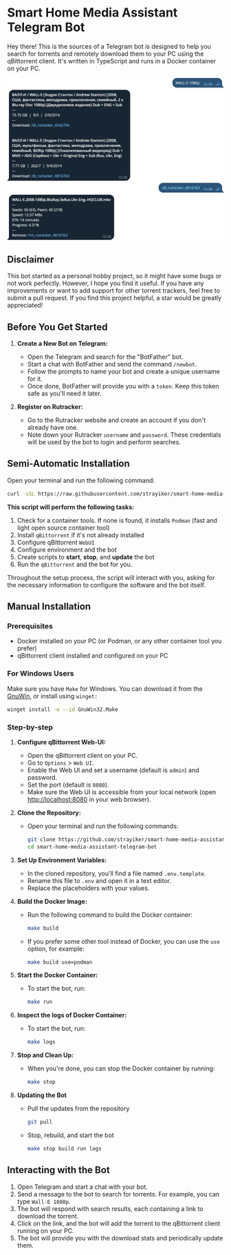 # Smart Home Media Assistant Telegram Bot

Hey there! This is the sources of a Telegram bot is designed to help you search for torrents and remotely download them to your PC using the qBittorrent client. It's written in TypeScript and runs in a Docker container on your PC.

<p align="center">
<img alt="example" src="./static/image.webp" width="768" />
</p>

## Disclaimer

This bot started as a personal hobby project, so it might have some bugs or not work perfectly. However, I hope you find it useful. If you have any improvements or want to add support for other torrent trackers, feel free to submit a pull request. If you find this project helpful, a star would be greatly appreciated!

## Before You Get Started

1. **Create a New Bot on Telegram:**

   - Open the Telegram and search for the "BotFather" bot.
   - Start a chat with BotFather and send the command `/newbot`.
   - Follow the prompts to name your bot and create a unique username for it.
   - Once done, BotFather will provide you with a `token`. Keep this token safe as you'll need it later.

2. **Register on Rutracker:**

   - Go to the Rutracker website and create an account if you don't already have one.
   - Note down your Rutracker `username` and `password`. These credentials will be used by the bot to login and perform searches.

## Semi-Automatic Installation

Open your terminal and run the following command:

```bash
curl -sSL https://raw.githubusercontent.com/strayiker/smart-home-media-assistant-telegram-bot/refs/heads/main/scripts/setup.sh | bash
```

**This script will perform the following tasks:**

1.  Check for a container tools. If none is found, it installs `Podman` (fast and light open source container tool)
2.  Install `qBittorrent` if it's not already installed
3.  Configure qBittorrent `WebUI`
4.  Configure environment and the bot
5.  Create scripts to **start**, **stop**, and **update** the bot
6.  Run the `qBittorrent` and the bot for you.

Throughout the setup process, the script will interact with you, asking for the necessary information to configure the software and the bot itself.

## Manual Installation

### Prerequisites

- Docker installed on your PC (or Podman, or any other container tool you prefer)
- qBittorrent client installed and configured on your PC

### For Windows Users

Make sure you have `Make` for Windows. You can download it from the [GnuWin](https://gnuwin32.sourceforge.net/packages/make.htm), or install using `winget:`

```bash
winget install -e --id GnuWin32.Make
```

### Step-by-step

1. **Configure qBittorrent Web-UI:**

   - Open the qBittorrent client on your PC.
   - Go to `Options` > `Web UI`.
   - Enable the Web UI and set a username (default is `admin`) and password.
   - Set the port (default is `8080`).
   - Make sure the Web UI is accessible from your local network (open [http://localhost:8080](http://localhost:8080) in your web browser).

2. **Clone the Repository:**

   - Open your terminal and run the following commands:
     ```bash
     git clone https://github.com/strayiker/smart-home-media-assistant-telegram-bot.git
     cd smart-home-media-assistant-telegram-bot
     ```

3. **Set Up Environment Variables:**

   - In the cloned repository, you'll find a file named `.env.template`.
   - Rename this file to `.env` and open it in a text editor.
   - Replace the placeholders with your values.

4. **Build the Docker Image:**

   - Run the following command to build the Docker container:
     ```bash
     make build
     ```
   - If you prefer some other tool instead of Docker, you can use the `use` option, for example:
     ```bash
     make build use=podman
     ```

5. **Start the Docker Container:**

   - To start the bot, run:
     ```bash
     make run
     ```

6. **Inspect the logs of Docker Container:**

   - To start the bot, run:
     ```bash
     make logs
     ```

7. **Stop and Clean Up:**

   - When you're done, you can stop the Docker container by running:
     ```bash
     make stop
     ```

8. **Updating the Bot**

   - Pull the updates from the repository
     ```bash
     git pull
     ```
   - Stop, rebuild, and start the bot
     ```bash
     make stop build run logs
     ```

## Interacting with the Bot

1. Open Telegram and start a chat with your bot.
2. Send a message to the bot to search for torrents. For example, you can type `Wall-E 1080p`.
3. The bot will respond with search results, each containing a link to download the torrent.
4. Click on the link, and the bot will add the torrent to the qBittorrent client running on your PC.
5. The bot will provide you with the download stats and periodically update them.
